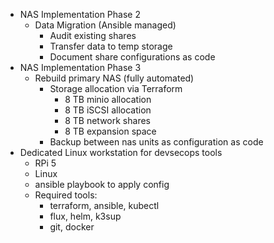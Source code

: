 - NAS Implementation Phase 2
  - Data Migration (Ansible managed)
    - Audit existing shares
    - Transfer data to temp storage
    - Document share configurations as code
- NAS Implementation Phase 3
  - Rebuild primary NAS (fully automated)
    - Storage allocation via Terraform
      - 8 TB minio allocation
      - 8 TB iSCSI allocation
      - 8 TB network shares
      - 8 TB expansion space
    - Backup between nas units as configuration as code
- Dedicated Linux workstation for devsecops tools
  - RPi 5
  - Linux
  - ansible playbook to apply config
  - Required tools:
    - terraform, ansible, kubectl
    - flux, helm, k3sup
    - git, docker